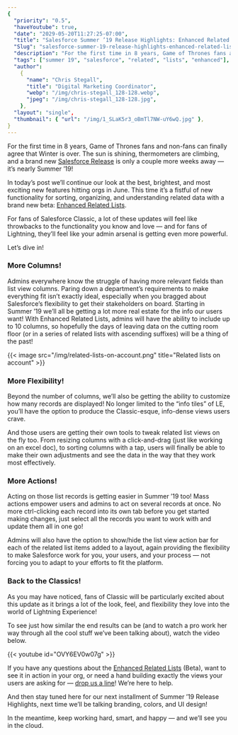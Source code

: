 ```yaml
---
{
  "priority": "0.5",
  "haveYoutube": true,
  "date": "2029-05-20T11:27:25-07:00",
  "title": "Salesforce Summer ’19 Release Highlights: Enhanced Related Lists!",
  "Slug": "salesforce-summer-19-release-highlights-enhanced-related-lists",
  "description": "For the first time in 8 years, Game of Thrones fans and non-fans can finally agree that Winter is over. The sun is shining, thermometers are climbing, and a brand new Salesforce Release...",
  "tags": ["summer 19", "salesforce", "related", "lists", "enhanced"],
  "author":
    {
      "name": "Chris Stegall",
      "title": "Digital Marketing Coordinator",
      "webp": "/img/chris-stegall_128-128.webp",
      "jpeg": "/img/chris-stegall_128-128.jpg",
    },
  "layout": "single",
  "thumbnail": { "url": "/img/1_SLaK5r3_oBmTl7NW-uY6wQ.jpg" },
}
---
```


For the first time in 8 years, Game of Thrones fans and non-fans can finally agree that Winter is over. The sun is shining, thermometers are climbing, and a brand new [Salesforce Release](https://releasenotes.docs.salesforce.com/en-us/summer19/release-notes/salesforce_release_notes.htm) is only a couple more weeks away — it’s nearly Summer ’19!

In today’s post we’ll continue our look at the best, brightest, and most exciting new features hitting orgs in June. This time it’s a fistful of new functionality for sorting, organizing, and understanding related data with a brand new beta: [Enhanced Related Lists](https://releasenotes.docs.salesforce.com/en-us/summer19/release-notes/rn_lex_enhanced_related_lists.htm).

For fans of Salesforce Classic, a lot of these updates will feel like throwbacks to the functionality you know and love — and for fans of Lightning, they’ll feel like your admin arsenal is getting even more powerful.

Let’s dive in!

### More Columns!

Admins everywhere know the struggle of having more relevant fields than list view columns. Paring down a department’s requirements to make everything fit isn’t exactly ideal, especially when you bragged about Salesforce’s flexibility to get their stakeholders on board. Starting in Summer ’19 we’ll all be getting a lot more real estate for the info our users want! With Enhanced Related Lists, admins will have the ability to include up to 10 columns, so hopefully the days of leaving data on the cutting room floor (or in a series of related lists with ascending suffixes) will be a thing of the past!

{{< image src="/img/related-lists-on-account.png" title="Related lists on account" >}}

### More Flexibility!

Beyond the number of columns, we’ll also be getting the ability to customize how many records are displayed! No longer limited to the “info tiles” of LE, you’ll have the option to produce the Classic-esque, info-dense views users crave.

And those users are getting their own tools to tweak related list views on the fly too. From resizing columns with a click-and-drag (just like working on an excel doc), to sorting columns with a tap, users will finally be able to make their own adjustments and see the data in the way that they work most effectively.

### More Actions!

Acting on those list records is getting easier in Summer ’19 too! Mass actions empower users and admins to act on several records at once. No more ctrl-clicking each record into its own tab before you get started making changes, just select all the records you want to work with and update them all in one go!

Admins will also have the option to show/hide the list view action bar for each of the related list items added to a layout, again providing the flexibility to make Salesforce work for you, your users, and your process — not forcing you to adapt to your efforts to fit the platform.

### Back to the Classics!

As you may have noticed, fans of Classic will be particularly excited about this update as it brings a lot of the look, feel, and flexibility they love into the world of Lightning Experience!

To see just how similar the end results can be (and to watch a pro work her way through all the cool stuff we’ve been talking about), watch the video below.

{{< youtube id="OVY6EV0w07g" >}}

If you have any questions about the [Enhanced Related Lists](https://medium.com/tag/summer-19-release/archive) (Beta), want to see it in action in your org, or need a hand building exactly the views your users are asking for — [drop us a line](/contact)! We’re here to help.

And then stay tuned here for our next installment of Summer ’19 Release Highlights, next time we’ll be talking branding, colors, and UI design!

In the meantime, keep working hard, smart, and happy — and we’ll see you in the cloud.
